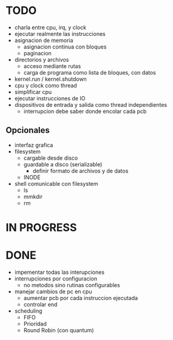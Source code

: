 # TODO

- charla entre cpu, irq, y clock
- ejecutar realmente las instrucciones
- asignacion de memoria
    - asignacion continua con bloques
    - paginacion
- directorios y archivos
    - acceso mediante rutas
    - carga de programa como lista de bloques, con datos
- kernel.run / kernel.shutdown
- cpu y clock como thread
- simplificar cpu
- ejecutar instrucciones de IO
- dispositivos de entrada y salida como thread independientes
    - interrupcion debe saber donde encolar cada pcb

## Opcionales

- interfaz grafica
- filesystem
    - cargable desde disco
    - guardable a disco (serializable)
        - definir formato de archivos y de datos
    - INODE
- shell comunicable con filesystem
    - ls
    - mmkdir
    - rm

# IN PROGRESS

# DONE

- impementar todas las interupciones
- interrupciones por configuracion
    - no metodos sino rutinas configurables
- manejar cambios de pc en cpu
    - aumentar pcb por cada instruccion ejecutada
    - controlar end
- scheduling
    - FIFO
    - Prioridad
    - Round Robin (con quantum)
